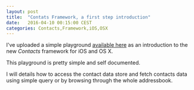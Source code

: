 ```yaml
---
layout: post
title:  "Contats Framework, a first step introduction"
date:   2016-04-10 00:15:00 CEST
categories: Contacts,Framework,iOS,OSX
---
```


I've uploaded a simple playground [available here][gitProject] as an introduction
to the new *Contacts* framework for iOS and OS X.

This playground is pretty simple and self documented.

I will details how to access the contact data store and fetch contacts data
using simple query or by browsing through the whole addressbook.

[gitProject]: https://github.com/sylvaingml/Contacts_intro_Playground
